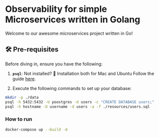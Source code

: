 # Observability for simple Microservices written in Golang

Welcome to our awesome microservices project written in Go!

## 🛠 Pre-requisites

Before diving in, ensure you have the following:

1. **`psql`**: Not installed? 🛑 Installation both for Mac and Ubuntu Follow the guide [here](https://www.timescale.com/blog/how-to-install-psql-on-mac-ubuntu-debian-windows/).

2.  Execute the following commands to set up your database:
```bash
mkdir -p ./data
psql -h 5432:5432 -U poostgres -d users -c "CREATE DATABASE users;"
psql -h hostname -U username -d users -a -f ./resources/users.sql
```

### How to run
```bash
docker-compose up --build -d
```

